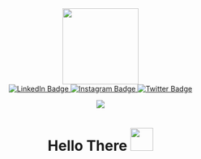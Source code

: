 <div id="header" align="center">
  <img src="https://media.giphy.com/media/juua9i2c2fA0AIp2iq/giphy.gif" width="150"/>
  
  <div id="badges">
  <a href="https://www.linkedin.com/in/ivanelromero/">
    <img src="https://img.shields.io/badge/LinkedIn-darkblue?style=for-the-badge&logo=linkedin&logoColor=white" alt="LinkedIn Badge"/>
  </a>
  <a href="https://www.instagram.com/rom3ro_dev/">
    <img src="https://img.shields.io/badge/Instagram-orange?style=for-the-badge&logo=instagram&logoColor=white" alt="Instagram Badge"/>
  </a>
  <a href="https://twitter.com/Rom3roDev">
    <img src="https://img.shields.io/badge/Twitter-blue?style=for-the-badge&logo=twitter&logoColor=white" alt="Twitter Badge"/>
  </a>
</div>

![](https://komarev.com/ghpvc/?username=IvanRomeroDev&color=blueviolet&style=for-the-badge&label=PROFILE+VIEWS:)

<h1>
  Hello There
  <img src="https://media.giphy.com/media/Tlb4G3sLepRkfp7Ytc/giphy.gif" width="45px"/>
</h1>
</div>
